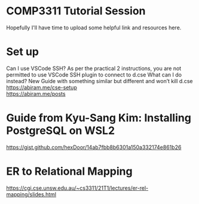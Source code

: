 # COMP3311 Tutorial Session
Hopefully I'll have time to upload some helpful link and resources here.


# Set up
Can I use VSCode SSH?
As per the practical 2 instructions, you are not permitted to use VSCode SSH plugin to connect to d.cse
What can I do instead?
New Guide with something similar but different and won’t kill d.cse <br />
https://abiram.me/cse-setup <br />
https://abiram.me/posts 

# Guide from Kyu-Sang Kim: Installing PostgreSQL on WSL2
https://gist.github.com/hexDoor/14ab7fbb8b6301a150a332174e861b26

# ER to Relational Mapping
https://cgi.cse.unsw.edu.au/~cs3311/21T1/lectures/er-rel-mapping/slides.html


